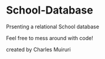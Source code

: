 # School-Database

Prsenting a relational School database 

Feel free to mess around with code!

created by Charles Muiruri
